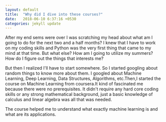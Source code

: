 ```yaml
---
layout: default
title:  "Why did I dive into these courses?"
date:   2018-06-10 6:37:16 +0530
categories: jekyll update
---
```

<div class="home">After my end sems were over I was scratching my head about what am I going to do for the next two and a half months? I knew that I have to work on my coding skills and Python was the very first thing that came to my mind at that time. But what else? How am I going to utilize my summers? How do I figure out the things that interests me?

But then I realized I'll have to start somewhere. So I started googling about random things to know more about them. I googled about Machine Learning, Deep Learning, Data Structures, Algorithms, etc.Then,I started the course on Machine Learning from coursera.It kind of fascinated me because there were no prerequisites. It didn't require any hard core coding skills or any strong mathematical background, just a basic knowledge of calculus and linear algebra was all that was needed.

The course helped me to understand what exactly machine learning is and what are its applications.
</div>

